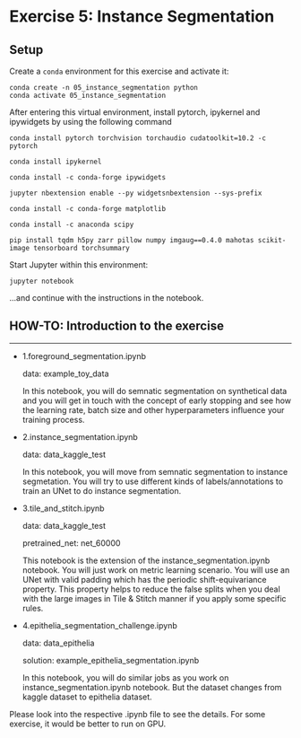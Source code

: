 # Exercise 5: Instance Segmentation

## Setup

Create a `conda` environment for this exercise and activate it:

```
conda create -n 05_instance_segmentation python
conda activate 05_instance_segmentation
```

After entering this virtual environment, install pytorch, ipykernel and ipywidgets by using the following command

```
conda install pytorch torchvision torchaudio cudatoolkit=10.2 -c pytorch

conda install ipykernel

conda install -c conda-forge ipywidgets

jupyter nbextension enable --py widgetsnbextension --sys-prefix

conda install -c conda-forge matplotlib

conda install -c anaconda scipy

pip install tqdm h5py zarr pillow numpy imgaug==0.4.0 mahotas scikit-image tensorboard torchsummary
```

Start Jupyter within this environment:

```
jupyter notebook
```

...and continue with the instructions in the notebook.


## HOW-TO: Introduction to the exercise
---

- 1.foreground_segmentation.ipynb

    data: example_toy_data

    In this notebook, you will do semnatic segmentation on synthetical data and you will get in touch with the concept of early stopping and see how the learning rate, batch size and other hyperparameters influence your training process.

- 2.instance_segmentation.ipynb

    data: data_kaggle_test

    In this notebook, you will move from semnatic segmentation to instance segmetation. You will try to use different kinds of labels/annotations to train an UNet to do instance segmentation.

- 3.tile_and_stitch.ipynb

    data: data_kaggle_test

    pretrained_net: net_60000

    This notebook is the extension of the instance_segmentation.ipynb notebook. You will just work on metric learning scenario. You will use an UNet with valid padding which has the periodic shift-equivariance property. This property helps to reduce the false splits when you deal with the large images in Tile & Stitch manner if you apply some specific rules.

- 4.epithelia_segmentation_challenge.ipynb 

    data: data_epithelia

    solution: example_epithelia_segmentation.ipynb

    In this notebook, you will do similar jobs as you work on instance_segmentation.ipynb notebook. But the dataset changes from kaggle dataset to epithelia dataset.

Please look into the respective .ipynb file to see the details. For some exercise, it would be better to run on GPU. 



